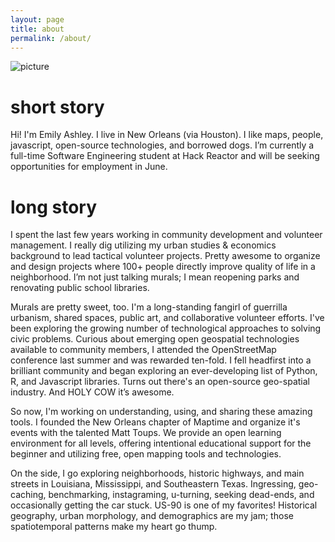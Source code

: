 ```yaml
---
layout: page
title: about
permalink: /about/
---
```

![picture](http://i.imgur.com/49ZNeNo.jpg?1)

# short story

Hi! I'm Emily Ashley. I live in New Orleans (via Houston). I like maps, people, javascript, open-source technologies, and borrowed dogs. I’m currently a full-time Software Engineering student at Hack Reactor and will be seeking opportunities for employment in June.

# long story

I spent the last few years working in community development and volunteer management. I really dig utilizing my urban studies & economics background to lead tactical volunteer projects. Pretty awesome to organize and design projects where 100+ people directly improve quality of life in a neighborhood. I’m not just talking murals; I mean reopening parks and renovating public school libraries. 

Murals are pretty sweet, too. I'm a long-standing fangirl of guerrilla urbanism, shared spaces, public art, and collaborative volunteer efforts. I've been exploring the growing number of technological approaches to solving civic problems. Curious about emerging open geospatial technologies available to community members, I attended the OpenStreetMap conference last summer and was rewarded ten-fold. I fell headfirst into a brilliant community and began exploring an ever-developing list of Python, R, and Javascript libraries. Turns out there's an open-source geo-spatial industry. And HOLY COW it’s awesome. 

So now, I'm working on understanding, using, and sharing these amazing tools. I founded the New Orleans chapter of Maptime and organize it's events with the talented Matt Toups. We provide an open learning environment for all levels, offering intentional educational support for the beginner and utilizing free, open mapping tools and technologies. 

On the side, I go exploring neighborhoods, historic highways, and main streets in Louisiana, Mississippi, and Southeastern Texas. Ingressing, geo-caching, benchmarking, instagraming, u-turning, seeking dead-ends, and occasionally getting the car stuck. US-90 is one of my favorites!  Historical geography, urban morphology, and demographics are my jam; those spatiotemporal patterns make my heart go thump.
